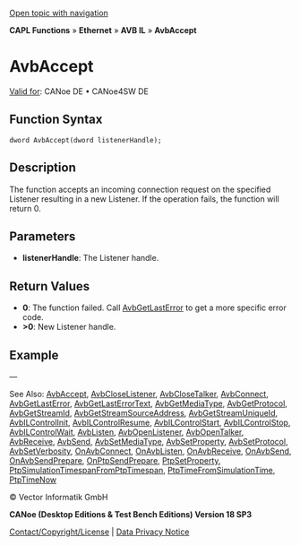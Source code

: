 [Open topic with navigation](../../../../../../CANoeDEFamily.htm#Topics/CAPLFunctions/IP/AVBIL/Functions/CAPLfunctionAvbAccept.md)

**CAPL Functions** » **Ethernet** » **AVB IL** » **AvbAccept**

# AvbAccept

[Valid for](../../../../Shared/FeatureAvailability.md): CANoe DE • CANoe4SW DE

## Function Syntax

```
dword AvbAccept(dword listenerHandle);
```

## Description

The function accepts an incoming connection request on the specified Listener resulting in a new Listener. If the operation fails, the function will return 0.

## Parameters

- **listenerHandle**: The Listener handle.

## Return Values

- **0**: The function failed. Call [AvbGetLastError](CAPLfunctionAvbGetLastError.md) to get a more specific error code.
- **>0**: New Listener handle.

## Example

—

See Also: [AvbAccept](#aanchor22228), [AvbCloseListener](CAPLfunctionAvbCloseListener.md#aanchor9009), [AvbCloseTalker](CAPLfunctionAvbCloseTalker.md#aanchor27562), [AvbConnect](CAPLfunctionAvbConnect.md#aanchor22984), [AvbGetLastError](CAPLfunctionAvbGetLastError.md#aanchor24787), [AvbGetLastErrorText](CAPLfunctionAvbGetLastErrorText.md#aanchor31644), [AvbGetMediaType](CAPLfunctionAvbGetMediaType.md#aanchor17888), [AvbGetProtocol](CAPLfunctionAvbGetProtocol.md#aanchor12285), [AvbGetStreamId](CAPLfunctionAvbGetStreamId.md#aanchor4409), [AvbGetStreamSourceAddress](CAPLfunctionAvbGetStreamSourceAddress.md#aanchor2859), [AvbGetStreamUniqueId](CAPLfunctionAvbGetStreamUniqueId.md#aanchor28540), [AvbILControlInit](CAPLfunctionAvbILControlInit.md#aanchor11839), [AvbILControlResume](CAPLfunctionAvbILControlResume.md#aanchor16416), [AvbILControlStart](CAPLfunctionAvbILControlStart.md#aanchor25444), [AvbILControlStop](CAPLfunctionAvbILControlStop.md#aanchor13937), [AvbILControlWait](CAPLfunctionAvbILControlWait.md#aanchor492), [AvbListen](CAPLfunctionAvbListen.md#aanchor8040), [AvbOpenListener](CAPLfunctionAvbOpenListener.md#aanchor19250), [AvbOpenTalker](CAPLfunctionAvbOpenTalker.md#aanchor10413), [AvbReceive](CAPLfunctionAvbReceive.md#aanchor27805), [AvbSend](CAPLfunctionAvbSend.md#aanchor11678), [AvbSetMediaType](CAPLfunctionAvbSetMediaType.md#aanchor25463), [AvbSetProperty](CAPLfunctionAvbSetProperty.md#aanchor27483), [AvbSetProtocol](CAPLfunctionAvbSetProtocol.md#aanchor31474), [AvbSetVerbosity](CAPLfunctionAvbSetVerbosity.md#aanchor30291), [OnAvbConnect](CAPLfunctionOnAvbConnect.md#aanchor16657), [OnAvbListen](CAPLfunctionOnAvbListen.md#aanchor7020), [OnAvbReceive](CAPLfunctionOnAvbReceive.md#aanchor13825), [OnAvbSend](CAPLfunctionOnAvbSend.md#aanchor5527), [OnAvbSendPrepare](CAPLfunctionOnAvbSendPrepare.md#aanchor27027), [OnPtpSendPrepare](CAPLfunctionOnPtpSendPrepare.md#aanchor25380), [PtpSetProperty](CAPLfunctionPtpSetProperty.md#aanchor19121), [PtpSimulationTimespanFromPtpTimespan](CAPLfunctionPtpSimulationTimespanFromPtpTimespan.md#aanchor15759), [PtpTimeFromSimulationTime](CAPLfunctionPtpTimeFromSimulationTime.md#aanchor10767), [PtpTimeNow](CAPLfunctionPtpTimeNow.md#aanchor20173)

© Vector Informatik GmbH

**CANoe (Desktop Editions & Test Bench Editions) Version 18 SP3**

[Contact/Copyright/License](../../../../Shared/ContactCopyrightLicense.md) | [Data Privacy Notice](https://www.vector.com/int/en/company/get-info/privacy-policy/)
